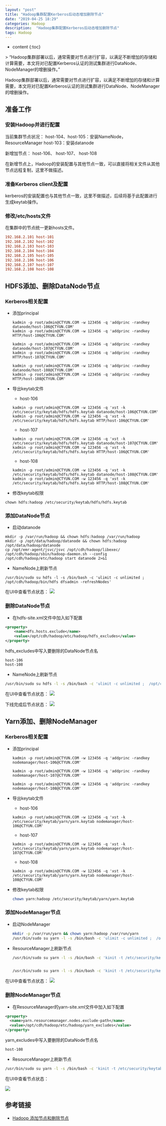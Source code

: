 ```yaml
---
layout: "post"
title: "Hadoop集群配置Kerberos后动态增加删除节点"
date: "2019-04-25 18:29"
categories: Hadoop
description:  "Hadoop集群配置Kerberos后动态增加删除节点"
tags: Hadoop
---
```


* content
{:toc}

<div class="postImg" style="background-image:url(http://carforeasy.cn/hadoop集群启用kerberos后动态增加删除节点-9fc68d87.png)"></div>
> “Hadoop集群部署以后，通常需要对节点进行扩容，以满足不断增加的存储和计算需要，本文将对已配置Kerberos认证的测试集群进行DataNode、NodeManager的增删操作。”





Hadoop集群部署以后，通常需要对节点进行扩容，以满足不断增加的存储和计算需要，本文将对已配置Kerberos认证的测试集群进行DataNode、NodeManager的增删操作。
## 准备工作
### 安装Hadoop并进行配置
当前集群节点状况：
host-104、host-105：安装NameNode，ResourceManager
host-103：安装datanode

新增加节点： host-106、 host-107、 host-108

在新增节点上，Hadoop的安装配置与其他节点一致，可以直接将相关文件从其他节点远程复制，这里不做描述。

### 准备Kerberos client及配置

kerberos的安装配置也与其他节点一致，这里不做描述，后续将基于此配置进行生成keytab操作。
### 修改/etc/hosts文件
在集群中的节点统一更新hosts文件。

```ini
192.168.2.101 host-101
192.168.2.102 host-102
192.168.2.103 host-103
192.168.2.104 host-104
192.168.2.105 host-105
192.168.2.106 host-106
192.168.2.107 host-107
192.168.2.108 host-108
```
## HDFS添加、删除DataNode节点

### Kerberos相关配置

+ 添加principal

  ```
  kadmin -p root/admin@CTYUN.COM -w 123456 -q 'addprinc -randkey datanode/host-106@CTYUN.COM'
  kadmin -p root/admin@CTYUN.COM -w 123456 -q 'addprinc -randkey HTTP/host-106@CTYUN.COM'

  kadmin -p root/admin@CTYUN.COM -w 123456 -q 'addprinc -randkey datanode/host-107@CTYUN.COM'
  kadmin -p root/admin@CTYUN.COM -w 123456 -q 'addprinc -randkey HTTP/host-107@CTYUN.COM'

  kadmin -p root/admin@CTYUN.COM -w 123456 -q 'addprinc -randkey datanode/host-108@CTYUN.COM'
  kadmin -p root/admin@CTYUN.COM -w 123456 -q 'addprinc -randkey HTTP/host-108@CTYUN.COM'
  ```
+ 导出keytab文件

  - host-106
  ```
  kadmin -p root/admin@CTYUN.COM -w 123456 -q 'xst -k /etc/security/keytab/hdfs/hdfs.keytab datanode/host-106@CTYUN.COM'
  kadmin -p root/admin@CTYUN.COM -w 123456 -q 'xst -k /etc/security/keytab/hdfs/hdfs.keytab HTTP/host-106@CTYUN.COM'
  ```

  - host-107

  ```
  kadmin -p root/admin@CTYUN.COM -w 123456 -q 'xst -k /etc/security/keytab/hdfs/hdfs.keytab datanode/host-107@CTYUN.COM'
  kadmin -p root/admin@CTYUN.COM -w 123456 -q 'xst -k /etc/security/keytab/hdfs/hdfs.keytab HTTP/host-106@CTYUN.COM'
  ```
  - host-108
  ```
  kadmin -p root/admin@CTYUN.COM -w 123456 -q 'xst -k /etc/security/keytab/hdfs/hdfs.keytab datanode/host-108@CTYUN.COM'
  kadmin -p root/admin@CTYUN.COM -w 123456 -q 'xst -k /etc/security/keytab/hdfs/hdfs.keytab HTTP/host-108@CTYUN.COM'
  ```

+ 修改keytab权限

```
chown hdfs:hadoop /etc/security/keytab/hdfs/hdfs.keytab
```

### 添加DataNode节点

+ 启动datanode

```
mkdir -p /var/run/hadoop && chown hdfs:hadoop /var/run/hadoop
mkdir -p /opt/data/hadoop/datanode && chown hdfs:hadoop /opt/data/hadoop/datanode
cp /opt/emr-agent/jsvc/jsvc /opt/cdh/hadoop/libexec/
/opt/cdh/hadoop/sbin/hadoop-daemon.sh --config /opt/cdh/hadoop/etc/hadoop start datanode 2>&1
```

+ NameNode上刷新节点

```
/usr/bin/sudo su hdfs -l -s /bin/bash -c 'ulimit -c unlimited ;  /opt/cdh/hadoop/bin/hdfs dfsadmin -refreshNodes'
```

在UI中查看节点状态：
  ![](http://carforeasy.cn/hadoop集群启用kerberos后动态增加删除节点-6bf4fe13.png)

### 删除DataNode节点
+ 在hdfs-site.xml文件中加入如下配置

```xml
<property>
    <name>dfs.hosts.exclude</name>
    <value>/opt/cdh/hadoop/etc/hadoop/hdfs_excludes</value>
</property>  
```

hdfs_excludes中写入要删除的DataNode节点名

```
host-106
host-108
```

+ NameNode上刷新节点

```sh
/usr/bin/sudo su hdfs -l -s /bin/bash -c 'ulimit -c unlimited ;  /opt/cdh/hadoop/bin/hdfs dfsadmin -refreshNodes'
```

在UI中查看节点状态：
  ![](http://carforeasy.cn/hadoop集群启用kerberos后动态增加删除节点-c9ea6c41.png)

下线完成后节点状态：
  ![](http://carforeasy.cn/hadoop集群启用kerberos后动态增加删除节点-05d0e39e.png)



## Yarn添加、删除NodeManager

### Kerberos相关配置
+ 添加principal
  ```shell
  kadmin -p root/admin@CTYUN.COM -w 123456 -q 'addprinc -randkey nodemanager/host-106@CTYUN.COM'

  kadmin -p root/admin@CTYUN.COM -w 123456 -q 'addprinc -randkey nodemanager/host-107@CTYUN.COM'

  kadmin -p root/admin@CTYUN.COM -w 123456 -q 'addprinc -randkey nodemanager/host-108@CTYUN.COM'
  ```

+ 导出keytab文件
  - host-106

  ```shell
  kadmin -p root/admin@CTYUN.COM -w 123456 -q 'xst -k /etc/security/keytab/yarn/yarn.keytab nodemanager/host-106@CTYUN.COM'
  ```

  - host-107

  ```shell
  kadmin -p root/admin@CTYUN.COM -w 123456 -q 'xst -k /etc/security/keytab/yarn/yarn.keytab nodemanager/host-107@CTYUN.COM'
  ```
  - host-108
  ```shell
  kadmin -p root/admin@CTYUN.COM -w 123456 -q 'xst -k /etc/security/keytab/yarn/yarn.keytab nodemanager/host-108@CTYUN.COM'
  ```

+ 修改keytab权限

  ```sh
  chown yarn:hadoop /etc/security/keytab/yarn/yarn.keytab
  ```

### 添加NodeManager节点

+ 启动NodeManager

  ```sh
  mkdir -p /var/run/yarn && chown yarn:hadoop /var/run/yarn
  /usr/bin/sudo su yarn -l -s /bin/bash -c 'ulimit -c unlimited ;  /opt/cdh/hadoop/sbin/yarn-daemon.sh start nodemanager 2>&1'
  ```

+ ResourceManager上刷新节点

  ```sh
  /usr/bin/sudo su yarn -l -s /bin/bash -c 'kinit -t /etc/security/keytab/yarn/yarn.keytab  resourcemanager/host-105@CTYUN.COM;/opt/cdh/hadoop/bin/yarn --config /opt/cdh/hadoop/etc/hadoop rmadmin -refreshNodes '


  /usr/bin/sudo su yarn -l -s /bin/bash -c 'kinit -t /etc/security/keytab/yarn/yarn.keytab  resourcemanager/host-105@CTYUN.COM;/opt/cdh/hadoop/bin/yarn node -list '
  ```
在UI中查看节点状态：
  ![](http://carforeasy.cn/hadoop集群启用kerberos后动态增加删除节点-a20b1a58.png)


### 删除NodeManager节点

  + 在ResourceManager的yarn-site.xml文件中加入如下配置

  ```xml
  <property>
    <name>yarn.resourcemanager.nodes.exclude-path</name>
    <value>/opt/cdh/hadoop/etc/hadoop/yarn_excludes</value>
  </property>  
  ```

  yarn_excludes中写入要删除的DataNode节点名

  ```
  host-108
  ```

  + ResourceManager上刷新节点

  ```sh
  /usr/bin/sudo su yarn -l -s /bin/bash -c 'kinit -t /etc/security/keytab/yarn/yarn.keytab  resourcemanager/host-105@CTYUN.COM;/opt/cdh/hadoop/bin/yarn --config /opt/cdh/hadoop/etc/hadoop rmadmin -refreshNodes '
  ```

  在UI中查看节点状态：

![](http://carforeasy.cn/hadoop集群启用kerberos后动态增加删除节点-e329bcb6.png)


## 参考链接
+ [Hadoop 添加节点和删除节点](https://blog.csdn.net/xinganshenguang/article/details/55804659)
